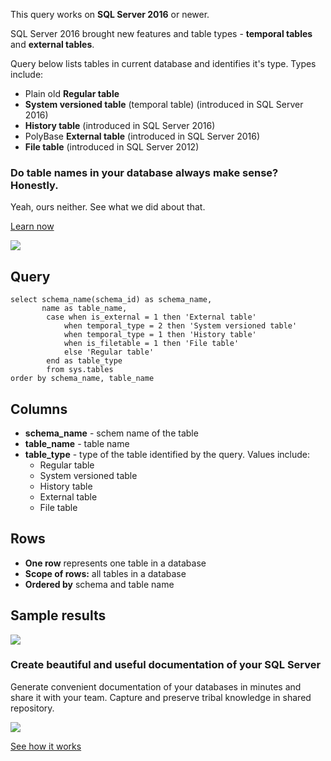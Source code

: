 This query works on **SQL Server 2016** or newer.

SQL Server 2016 brought new features and table types - **temporal tables** and **external tables**.

Query below lists tables in current database and identifies it's type. Types include:

-   Plain old **Regular table**
-   **System versioned table** (temporal table) (introduced in SQL Server 2016)
-   **History table** (introduced in SQL Server 2016)
-   PolyBase **External table** (introduced in SQL Server 2016)
-   **File table** (introduced in SQL Server 2012)

### Do table names in your database always make sense? Honestly.

Yeah, ours neither. See what we did about that.

[Learn now](https://dataedo.com/blog/confused-when-trying-to-work-with-databases?cta=kb-query-table-names)

[![](https://dataedo.com/asset/img/markdown/docs/test-article/edca6a29318bb7640068f5c69a5af4ba.png#center)](https://dataedo.com/blog/confused-when-trying-to-work-with-databases?cta=kb-query-table-names)

## Query

```
select schema_name(schema_id) as schema_name,
       name as table_name,
        case when is_external = 1 then 'External table'
            when temporal_type = 2 then 'System versioned table'
            when temporal_type = 1 then 'History table'
            when is_filetable = 1 then 'File table'
            else 'Regular table'
        end as table_type
        from sys.tables
order by schema_name, table_name
```

## Columns

-   **schema\_name** - schem name of the table
-   **table\_name** - table name
-   **table\_type** - type of the table identified by the query. Values include:
    -   Regular table
    -   System versioned table
    -   History table
    -   External table
    -   File table

## Rows

-   **One row** represents one table in a database
-   **Scope of rows:** all tables in a database
-   **Ordered by** schema and table name

## Sample results

![](https://dataedo.com/asset/img/kb/query/sql-server/table_types_sql_server_2016.png)

### Create beautiful and useful documentation of your SQL Server

Generate convenient documentation of your databases in minutes and share it with your team. Capture and preserve tribal knowledge in shared repository.

[![](https://dataedo.com/asset/img/markdown/docs/test-article/30c11fa4b210f11740f56e85ca8bf9c6.gif)](https://demo.dataedo.com/)

[See how it works](https://demo.dataedo.com/)